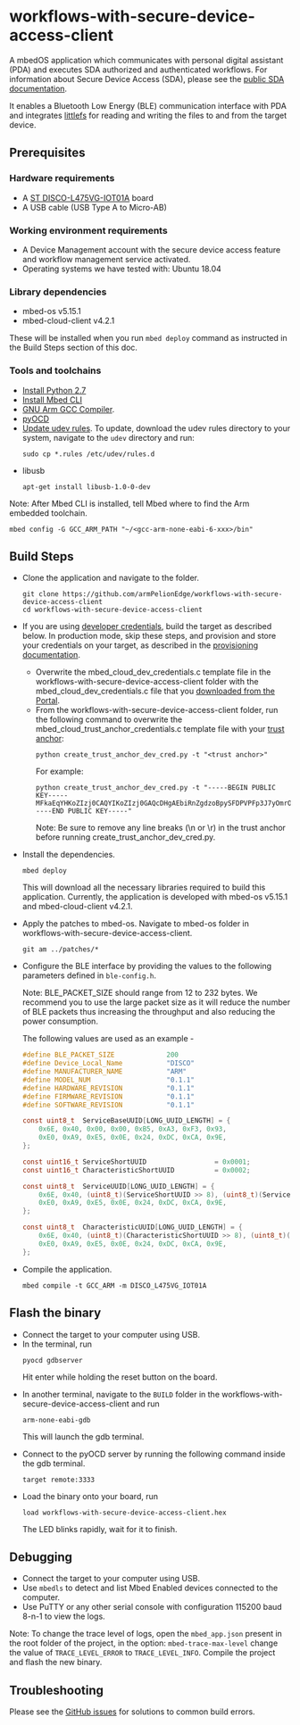 # workflows-with-secure-device-access-client

A mbedOS application which communicates with personal digital assistant (PDA) and executes SDA authorized and authenticated workflows. For information about Secure Device Access (SDA), please see the [public SDA documentation](https://www.pelion.com/docs/device-management/current/device-management/secure-device-access.html).

It enables a Bluetooth Low Energy (BLE) communication interface with PDA and integrates [littlefs](https://github.com/ARMmbed/littlefs) for reading and writing the files to and from the target device.

## Prerequisites

### Hardware requirements
- A [ST DISCO-L475VG-IOT01A](https://os.mbed.com/platforms/ST-Discovery-L475E-IOT01A/) board
- A USB cable (USB Type A to Micro-AB)

### Working environment requirements
- A Device Management account with the secure device access feature and workflow management service activated.
- Operating systems we have tested with: Ubuntu 18.04

### Library dependencies
- mbed-os v5.15.1
- mbed-cloud-client v4.2.1

These will be installed when you run `mbed deploy` command as instructed in the Build Steps section of this doc.

### Tools and toolchains
- [Install Python 2.7](https://www.python.org/download/releases/2.7/)
- [Install Mbed CLI](https://os.mbed.com/docs/mbed-os/v5.15/quick-start/offline-with-mbed-cli.html)
- [GNU Arm GCC Compiler](https://www.pelion.com/docs/device-management/current/cloud-requirements/tool-requirements.html#notes-for-toolchains).
- [pyOCD](https://pypi.org/project/pyocd/)
- [Update udev rules](https://github.com/mbedmicro/pyOCD/tree/master/udev).
    To update, download the udev rules directory to your system, navigate to the `udev` directory and run:
    ```
    sudo cp *.rules /etc/udev/rules.d
    ```
- libusb
    ```
    apt-get install libusb-1.0-0-dev
    ```

Note: After Mbed CLI is installed, tell Mbed where to find the Arm embedded toolchain.
```
mbed config -G GCC_ARM_PATH "~/<gcc-arm-none-eabi-6-xxx>/bin"
```

## Build Steps
- Clone the application and navigate to the folder.
    ```
    git clone https://github.com/armPelionEdge/workflows-with-secure-device-access-client
    cd workflows-with-secure-device-access-client
    ```

- If you are using [developer credentials](https://www.pelion.com/docs/device-management/current/sda/obtaining-a-bootstrap-certificate-and-trust-anchor.html#in-developer-mode), build the target as described below. In production mode, skip these steps, and provision and store your credentials on your target, as described in the [provisioning documentation](https://www.pelion.com/docs/device-management/current/provisioning-process/index.html).
    - Overwrite the mbed_cloud_dev_credentials.c template file in the workflows-with-secure-device-access-client folder with the mbed_cloud_dev_credentials.c file that you [downloaded from the Portal](https://www.pelion.com/docs/device-management/current/sda/obtaining-a-bootstrap-certificate-and-trust-anchor.html#generate-a-bootstrap-certificate).
    - From the workflows-with-secure-device-access-client folder, run the following command to overwrite the mbed_cloud_trust_anchor_credentials.c template file with your [trust anchor](https://www.pelion.com/docs/device-management/current/sda/obtaining-a-bootstrap-certificate-and-trust-anchor.html#obtain-a-trust-anchor):
        ```
        python create_trust_anchor_dev_cred.py -t "<trust anchor>"
        ```
        For example:
        ```
        python create_trust_anchor_dev_cred.py -t "-----BEGIN PUBLIC KEY-----MFkaEqYHKoZIzj0CAQYIKoZIzj0GAQcDHgAEbiRnZgdzoBpySFDPVPFp3J7yOmrOXJ09O5qVUMOD5knUjX7YbQBF0ueJWPz6tkTGbzORAwDzvRXYUA7vZpB+og==-----END PUBLIC KEY-----"
        ```
        Note: Be sure to remove any line breaks (\n or \r) in the trust anchor before running create_trust_anchor_dev_cred.py.

- Install the dependencies.
    ```
    mbed deploy
    ```
    This will download all the necessary libraries required to build this application. Currently, the application is developed with mbed-os v5.15.1 and mbed-cloud-client v4.2.1.

- Apply the patches to mbed-os. Navigate to mbed-os folder in workflows-with-secure-device-access-client.
    ```
    git am ../patches/*
    ```

- Configure the BLE interface by providing the values to the following parameters defined in `ble-config.h`.

    Note: BLE_PACKET_SIZE should range from 12 to 232 bytes. We recommend you to use the large packet size as it will reduce the number of BLE packets thus increasing the throughput and also reducing the power consumption.

    The following values are used as an example -
    ```C
    #define BLE_PACKET_SIZE             200
    #define Device_Local_Name           "DISCO"
    #define MANUFACTURER_NAME           "ARM"
    #define MODEL_NUM                   "0.1.1"
    #define HARDWARE_REVISION           "0.1.1"
    #define FIRMWARE_REVISION           "0.1.1"
    #define SOFTWARE_REVISION           "0.1.1"

    const uint8_t  ServiceBaseUUID[LONG_UUID_LENGTH] = {
        0x6E, 0x40, 0x00, 0x00, 0xB5, 0xA3, 0xF3, 0x93,
        0xE0, 0xA9, 0xE5, 0x0E, 0x24, 0xDC, 0xCA, 0x9E,
    };

    const uint16_t ServiceShortUUID                 = 0x0001;
    const uint16_t CharacteristicShortUUID          = 0x0002;

    const uint8_t  ServiceUUID[LONG_UUID_LENGTH] = {
        0x6E, 0x40, (uint8_t)(ServiceShortUUID >> 8), (uint8_t)(ServiceShortUUID & 0xFF), 0xB5, 0xA3, 0xF3, 0x93,
        0xE0, 0xA9, 0xE5, 0x0E, 0x24, 0xDC, 0xCA, 0x9E,
    };

    const uint8_t  CharacteristicUUID[LONG_UUID_LENGTH] = {
        0x6E, 0x40, (uint8_t)(CharacteristicShortUUID >> 8), (uint8_t)(CharacteristicShortUUID & 0xFF), 0xB5, 0xA3, 0xF3, 0x93,
        0xE0, 0xA9, 0xE5, 0x0E, 0x24, 0xDC, 0xCA, 0x9E,
    };
    ```

- Compile the application.
    ```
    mbed compile -t GCC_ARM -m DISCO_L475VG_IOT01A
    ```

## Flash the binary

- Connect the target to your computer using USB.
- In the terminal, run
    ```
    pyocd gdbserver
    ```
    Hit enter while holding the reset button on the board.

* In another terminal, navigate to the `BUILD` folder in the workflows-with-secure-device-access-client and run
    ```
    arm-none-eabi-gdb
    ```
    This will launch the gdb terminal.

* Connect to the pyOCD server by running the following command inside the gdb terminal.
    ```
    target remote:3333
    ```

* Load the binary onto your board, run
    ```
    load workflows-with-secure-device-access-client.hex
    ```
    The LED blinks rapidly, wait for it to finish.

## Debugging

- Connect the target to your computer using USB.
- Use `mbedls` to detect and list Mbed Enabled devices connected to the computer.
- Use PuTTY or any other serial console with configuration 115200 baud 8-n-1 to view the logs.

Note: To change the trace level of logs, open the `mbed_app.json` present in the root folder of the project, in the option: ` mbed-trace-max-level ` change the value of `TRACE_LEVEL_ERROR` to `TRACE_LEVEL_INFO`. Compile the project and flash the new binary.

## Troubleshooting

Please see the [GitHub issues](https://github.com/armPelionEdge/workflows-with-secure-device-access-client/issues) for solutions to common build errors.
